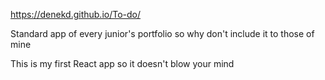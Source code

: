 https://denekd.github.io/To-do/

Standard app of every junior's portfolio so why don't include it to those of mine

This is my first React app so it doesn't blow your mind
